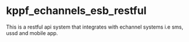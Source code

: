 # kppf_echannels_esb_restful
This is a restful api system that integrates with echannel systems i.e sms, ussd and mobile app.